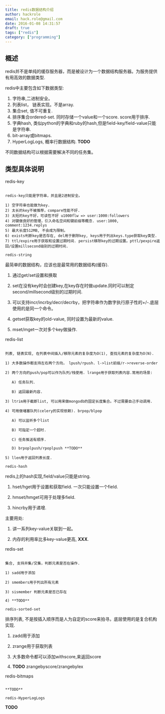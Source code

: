 ```yaml
---
title: redis数据结构介绍
author: hackrole
email: hack.role@gmail.com
date: 2016-01-08 14:31:57
draft: true
tags: ["redis"]
category: ["programming"]
---
```





概述
----

redis并不是单纯的缓存服务器，而是被设计为一个数据结构服务器。为服务提供有用高效的数据类型.

redis中主要包含如下数据类型:

1) 字符串,二进制安全。
2) 列表list， 链表实现。不是array.
3) 集合set, 值不可重复.
4) 排序集合ordered-set. 同时存储一个value和一个score. score用于排序.
5) 字典hash, 类似python的字典和ruby的hash,但是field-key/field-value只能是字符串.
6) bit-array或bitmaps.
7) HyperLogLogs, 概率行数据结构. **TODO**

不同数据结构可以根据需要解决不同的任务集。

类型具体说明
------------

redis-key
~~~~~~~~~

redis-key只能是字符串，并且是2进制安全。

1) 空字符串也能做为key.
2) 太长的key不被推荐，compare性能不好.
3) 太短的key不好，可读性不好 u1000flw => user:1000:followers
4) 对键做良好的管理，引入命名空间和键前缀等概念. user:1000, comment:1234.replys
5) 最大长度512MB, 不会成为限制。
6) exists判断key是否存在, del用于删除key, keys用于列出keys.type获取key类型.
7) ttl/expire用于获取和设置过期时间. persist移除key的过期设置。pttl/pexpire返回/设置millsecond级别的过期时间.

redis-string
~~~~~~~~~~~~

最简单的数据结构，应该也是最常用的数据结构(缓存).

1) 通过get/set设置和换取

2) set在没有key时会创建key,在key存在时做update.同时可以制定second/millsecond级别的过期时间.

3) 可以支持incr/incrby/decr/decrby，把字符串作为数字执行原子性的+/-.底层使用的是同一个命令。

4) getset获取key的old-value, 同时设置为最新的value.

5) mset/mget一次对多个key做操作.

redis-list
~~~~~~~~~~

列表, 链表实现, 在列表中间插入/移除元素的复杂度为O(1), 查找元素的复杂度为O(N).

1) 大多数操作都支持左右两个方向， lpush/rpush. l->list前缀/r->reverse-order

2) 两个方向的push/pop可以作为队列/栈使用. lrange用于获取列表内容.常用的场景: 

   A) 任务队列.

   B) 返回最新内容.

3) ltrim用于截断list, 可以用来做mongodb的固定长度集合。不过需要自己手动调用.

4) 可用做堵塞队列(celery的实现依赖). brpop/blpop

   A) 可以监听多个list

   B) 可指定一个超时.

   C) 任务推送有顺序.

   D) brpoplpush/rpoplpush **TODO**

5) llen用于返回列表长度.

redis-hash
~~~~~~~~~~

redis上的hash实现,field/value只能是string.

1) hset/hget用于设置和获取field. 一次只能设置一个field.

2) hmset/hmget可用于处理多field.

3) hincrby用于递增.

主要用处:

1) 讲一系列key-value关联到一起。

2) 内存的利用率比多key-value更高, **XXX**.

redis-set
~~~~~~~~~

集合, 支持并集/交集，判断元素是否在操作.

1) sadd用于添加

2) smembers用于列出所有元素

3) sismember 判断元素是否已存在

4) **TODO**

redis-sorted-set
~~~~~~~~~~~~~~~~

排序列表, 不是按插入顺序而是人为自定的score来拍寻。底层使用的是复合机构实现.

1) zadd用于添加

2) zrange用于获取列表

3) 大多数命令都可以添加withscore,来返回score

4) **TODO** zrangebyscore/zrangebylex

redis-bitmaps
~~~~~~~~~~~~~

**TODO**

redis-HyperLogLogs
~~~~~~~~~~~~~~~~~~

**TODO**
